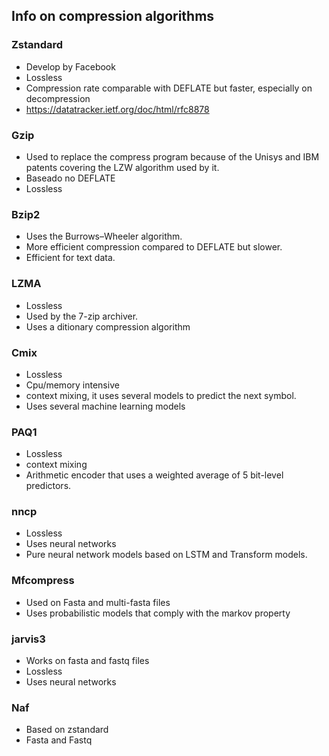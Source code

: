 ## Info on compression algorithms


### Zstandard

- Develop by Facebook
- Lossless
- Compression rate comparable with DEFLATE but faster, especially on decompression
- https://datatracker.ietf.org/doc/html/rfc8878

### Gzip

- Used to replace the compress program because of the Unisys and IBM patents covering the LZW algorithm used by it.
- Baseado no DEFLATE
- Lossless

### Bzip2

- Uses the Burrows–Wheeler algorithm.
- More efficient compression compared to DEFLATE but slower.
- Efficient for text data.

### LZMA

- Lossless
- Used by the 7-zip archiver.
- Uses a ditionary compression algorithm


### Cmix

- Lossless
- Cpu/memory intensive
- context mixing, it uses several models to predict the next symbol.
- Uses several machine learning models

### PAQ1

- Lossless
- context mixing
- Arithmetic encoder that uses a weighted average of 5 bit-level predictors.

### nncp

- Lossless
- Uses neural networks
- Pure neural network models based on LSTM and Transform models.

### Mfcompress

- Used on Fasta and multi-fasta files
- Uses probabilistic models that comply with the markov property

### jarvis3

- Works on fasta and fastq files
- Lossless
- Uses neural networks

### Naf

- Based on zstandard
- Fasta and Fastq

### 

